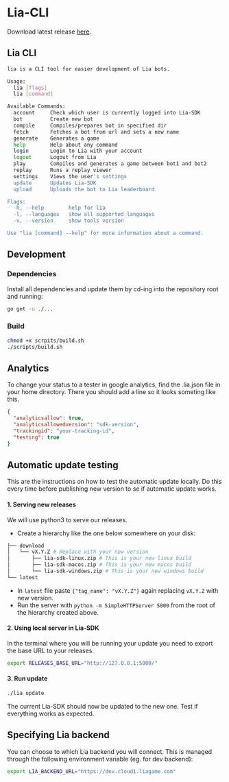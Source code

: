 # Lia-CLI

Download latest release [here](https://github.com/planet-lia/planet-lia/cli/releases).


## Lia CLI
```bash
lia is a CLI tool for easier development of Lia bots.

Usage:
  lia [flags]
  lia [command]

Available Commands:
  account     Check which user is currently logged into Lia-SDK
  bot         Create new bot
  compile     Compiles/prepares bot in specified dir
  fetch       Fetches a bot from url and sets a new name
  generate    Generates a game
  help        Help about any command
  login       Login to Lia with your account
  logout      Logout from Lia
  play        Compiles and generates a game between bot1 and bot2
  replay      Runs a replay viewer
  settings    Views the user's settings
  update      Updates Lia-SDK
  upload      Uploads the bot to Lia leaderboard

Flags:
  -h, --help        help for lia
  -l, --languages   show all supported languages
  -v, --version     show tools version

Use "lia [command] --help" for more information about a command.
```


## Development
### Dependencies
Install all dependencies and update them by cd-ing into the repository
root and running:
```bash
go get -u ./...
```

### Build
```bash
chmod +x scrpits/build.sh
./scripts/build.sh
```

## Analytics 
To change your status to a tester in google analytics,
find the .lia.json file in your home directory. There you should add a line
so it looks someting like this.

```json
{
  "analyticsallow": true,
  "analyticsallowedversion": "sdk-version",
  "trackingid": "your-tracking-id",
  "testing": true
}
```

## Automatic update testing

This are the instructions on how to test the automatic update locally. 
Do this every time before publishing new version to se if  automatic update works.
 
#### 1. Serving new releases 

We will use python3 to serve our releases.

* Create a hierarchy like the one below somewhere on your disk:
```bash
├── download
│   └── vX.Y.Z # Replace with your new version
│       ├── lia-sdk-linux.zip # This is your new linux build
│       ├── lia-sdk-macos.zip # This is your new macos build
│       └── lia-sdk-windows.zip # This is your new windows build
└── latest
``` 
* In `latest` file paste `{"tag_name": "vX.Y.Z"}` again replacing `vX.Y.Z` with new version.
* Run the server with `python -m SimpleHTTPServer 5000` from the root of the hierarchy created above.

#### 2. Using local server in Lia-SDK

In the terminal where you will be running your update you need to export the base URL to your releases.

```bash
export RELEASES_BASE_URL="http://127.0.0.1:5000/"
```


#### 3. Run update

```bash
./lia update
```

The current Lia-SDK should now be updated to the new one. 
Test if everything works as expected.

## Specifying Lia backend 
You can choose to which Lia backend you will connect. 
This is managed through the following environment variable (eg. for dev backend):
```bash
export LIA_BACKEND_URL="https://dev.cloud1.liagame.com"
```